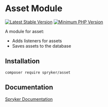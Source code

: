 # Asset Module
[![Latest Stable Version](https://poser.pugx.org/spryker/asset/v/stable.svg)](https://packagist.org/packages/spryker/asset)
[![Minimum PHP Version](https://img.shields.io/badge/php-%3E%3D%208.3-8892BF.svg)](https://php.net/)

A module for asset:

* Adds listeners for assets
* Saves assets to the database

## Installation

```
composer require spryker/asset
```

## Documentation

[Spryker Documentation](https://docs.spryker.com)
